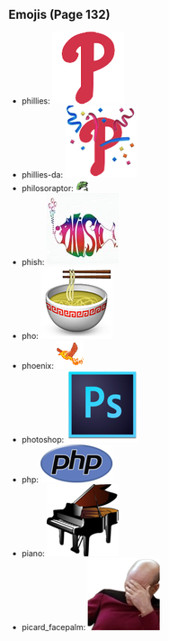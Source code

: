 
## Emojis (Page 132)

* phillies: ![phillies](output/phillies.png)
* phillies-da: ![phillies-da](output/phillies-da.png)
* philosoraptor: ![philosoraptor](output/philosoraptor.png)
* phish: ![phish](output/phish.jpg)
* pho: ![pho](output/pho.png)
* phoenix: ![phoenix](output/phoenix.gif)
* photoshop: ![photoshop](output/photoshop.png)
* php: ![php](output/php.png)
* piano: ![piano](output/piano.png)
* picard_facepalm: ![picard_facepalm](output/picard_facepalm.png)
